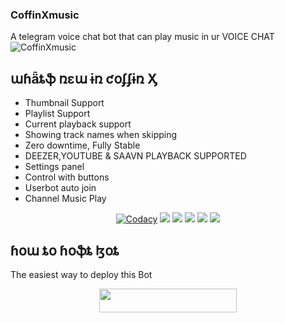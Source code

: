 ### CoffinXmusic
A telegram voice chat bot that can play music in ur VOICE CHAT
![CoffinXmusic](https://telegra.ph/file/448d719151a3d4d331281.jpg)

## աɦǟȶֆ ռɛա ɨռ  ƈօʄʄɨռ Ӽ
- Thumbnail Support
- Playlist Support
- Current playback support
- Showing track names when skipping
- Zero downtime, Fully Stable
- DEEZER,YOUTUBE & SAAVN PLAYBACK SUPPORTED
- Settings panel
- Control with buttons
- Userbot auto join
- Channel Music Play 

</p>
<p align="center">
    <a href="https://app.codacy.com/manual/theshashankk/CoffinXmusic/dashboard"> <img src="https://img.shields.io/codacy/grade/4d58f2a402b54aed8a7d95f7add45a81?color=brightgreen&logo=codacy&logoColor=green&style=for-the-badge" alt="Codacy" /></a>
    <a href="https://github.com/theshashankk/CoffinXmusic"> <img src="https://img.shields.io/github/repo-size/theshashankk/CoffinXmusic?color=orange&logo=github&logoColor=green&style=for-the-badge" /></a>
    <a href="https://github.com/theshashankk/CoffinXmusic/commits/theshashankk"> <img src="https://img.shields.io/github/last-commit/theshashankk/CoffinXmusic?color=brown&logo=github&logoColor=green&style=for-the-badge" /></a>
    <a href="https://github.com/theshashankk/CoffinXmusic/issues"> <img src="https://img.shields.io/github/issues/theshashankk/CoffinXmusic?color=blueviolet&logo=github&logoColor=green&style=for-the-badge" /></a>
    <a href="https://github.com/theshashankk/CoffinXmusic/network/members"> <img src="https://img.shields.io/github/forks/theshashankk/CoffinXmusic?color=red&logo=github&logoColor=green&style=for-the-badge" /></a>  
    <a href="https://pypi.org/project/pyrogram"> <img src="https://img.shields.io/pypi/v/pyrogram?color=yellow&label=pyrogram&logo=python&logoColor=green&style=for-the-badge" /></a>
</p>

## ɦօա ȶօ ɦօֆȶ ɮօȶ
The easiest way to deploy this Bot
<p align="center"><a href="https://heroku.com/deploy?template=https://github.com/theshashankk/CoffinXmusic"> <img src="https://img.shields.io/badge/Deploy%20To%20Heroku-purple?style=for-the-badge&logo=heroku" width="220" height="38.45"/></a></p>
